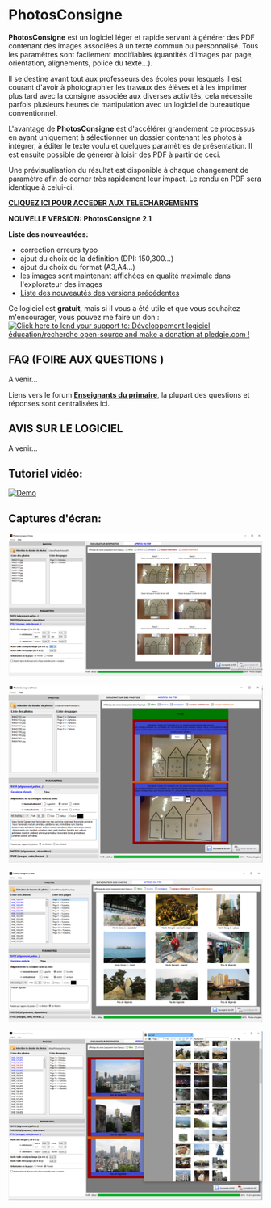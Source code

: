
PhotosConsigne
==============

**PhotosConsigne** est un logiciel léger et rapide servant à générer des PDF contenant des images associées à un texte commun ou personnalisé.
Tous les paramètres sont facilement modifiables (quantités d'images par page, orientation, alignements, police du texte...).

Il se destine avant tout aux professeurs des écoles pour lesquels il est courant d'avoir à photographier les travaux des élèves et à les imprimer plus tard avec la consigne associée aux diverses activités, cela nécessite parfois plusieurs heures de manipulation avec un logiciel de bureautique conventionnel. 

L'avantage de **PhotosConsigne** est d'accélérer grandement ce processus en ayant uniquement à sélectionner un dossier contenant les photos à intégrer, à éditer le texte voulu et quelques paramètres de présentation. Il est ensuite possible de générer à loisir des PDF à partir de ceci.

Une prévisualisation du résultat est disponible à chaque changement de paramètre afin de cerner très rapidement leur impact. Le rendu en PDF sera identique à celui-ci.

[**CLIQUEZ ICI POUR ACCEDER AUX TELECHARGEMENTS**](https://github.com/FlorianLance/PhotosConsigne/wiki/T%C3%A9l%C3%A9chargements "Téléchargements")


**NOUVELLE VERSION: PhotosConsigne 2.1** 

**Liste des nouveautées:**

* correction erreurs typo
* ajout du choix de la définition (DPI: 150,300...)
* ajout du choix du format (A3,A4...)
* les images sont maintenant affichées en qualité maximale dans l'explorateur des images
* [Liste des nouveautés des versions précédentes](https://github.com/FlorianLance/PhotosConsigne/wiki/Description-des-versions "Liste versions")







Ce logiciel est **gratuit**, mais si il vous a été utile et que vous souhaitez m'encourager, vous pouvez me faire un don :
<a href='https://pledgie.com/campaigns/31286'><img alt='Click here to lend your support to: Développement logiciel éducation/recherche open-source and make a donation at pledgie.com !' src='https://pledgie.com/campaigns/31286.png?skin_name=chrome' border='0' ></a>

FAQ (FOIRE AUX QUESTIONS ) 
--------------------------

A venir...

Liens vers le forum [**Enseignants du primaire**](http://forums-enseignants-du-primaire.com/topic/321439-photosconsigne-logiciel-gratuit-de-g%C3%A9n%C3%A9ration-de-pdf-avec-photos-et-textes-cahier-de-vie/ "Forum"), la plupart des questions et réponses sont centralisées ici.

AVIS SUR LE LOGICIEL
--------------------

A venir...


Tutoriel vidéo:
---------------

[![Demo](http://imgur.com/kfdeUSx.png)](https://www.youtube.com/watch?v=jazpY9XrCuc "Demo")


Captures d'écran:
-----------------

![PhotosConsigne_img1](https://github.com/FlorianLance/PhotosConsigne/blob/master/screenshots/pc0.png "Exemple 1")

![PhotosConsigne_img1](https://github.com/FlorianLance/PhotosConsigne/blob/master/screenshots/pc1.png "Ajout d'un titre et affichage des zones")

![PhotosConsigne_img1](https://github.com/FlorianLance/PhotosConsigne/blob/master/screenshots/pc2.png "Création de consignes individuelles")

![PhotosConsigne_img2](https://github.com/FlorianLance/PhotosConsigne/blob/master/screenshots/pc3.png "Résultat de la génération du PDF")


